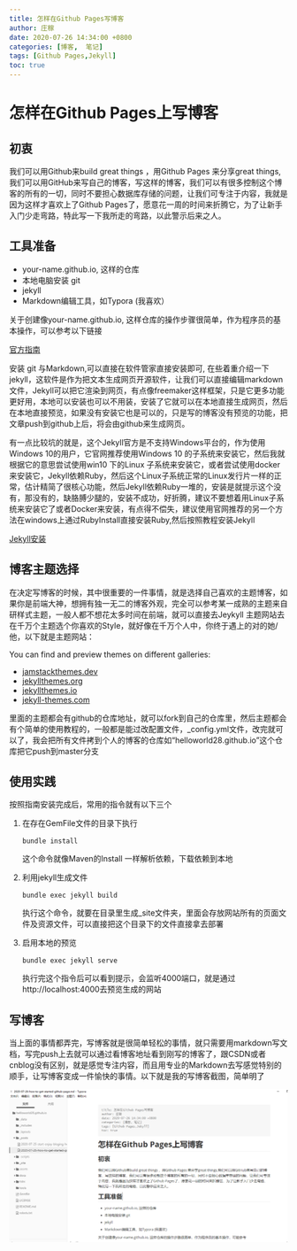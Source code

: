 ```yaml
---
title: 怎样在Github Pages写博客
author: 庄稼
date: 2020-07-26 14:34:00 +0800
categories: [博客,  笔记]
tags: [Github Pages,Jekyll]
toc: true
---
```


# 怎样在Github Pages上写博客

## 初衷

我们可以用Github来build great things ，用Github Pages 来分享great things,我们可以用GitHub来写自己的博客，写这样的博客，我们可以有很多控制这个博客的所有的一切，同时不要担心数据库存储的问题，让我们可专注于内容，我就是因为这样才喜欢上了Github Pages了，愿意花一周的时间来折腾它，为了让新手入门少走弯路，特此写一下我所走的弯路，以此警示后来之人。

## 工具准备

* your-name.github.io, 这样的仓库
* 本地电脑安装 git 
* jekyll
* Markdown编辑工具，如Typora (我喜欢）

关于创建像your-name.github.io, 这样仓库的操作步骤很简单，作为程序员的基本操作，可以参考以下链接

[官方指南](https://pages.github.com/)

安装 git 与Markdown,可以直接在软件管家直接安装即可, 在些着重介绍一下jekyll，这软件是作为把文本生成网页开源软件，让我们可以直接编辑markdown文件，Jekyll可以把它渲染到网页，有点像freemaker这样框架，只是它更多功能更好用，本地可以安装也可以不用装，安装了它就可以在本地直接生成网页，然后在本地直接预览，如果没有安装它也是可以的，只是写的博客没有预览的功能，把文章push到github上后，将会由github来生成网页。

有一点比较坑的就是，这个Jekyll官方是不支持Windows平台的，作为使用Windows 10的用户，它官网推荐使用Windows 10 的子系统来安装它，然后我就根据它的意思尝试使用win10 下的Linux 子系统来安装它，或者尝试使用docker来安装它，Jekyll依赖Ruby，然后这个Linux子系统正常的Linux发行片一样的正常，估计精简了很核心功能，然后Jekyll依赖Ruby一堆的，安装是就提示这个没有，那没有的，缺胳膊少腿的，安装不成功，好折腾，建议不要想着用Linux子系统来安装它了或者Docker来安装，有点得不偿失，建议使用官网推荐的另一个方法在windows上通过RubyInstall直接安装Ruby,然后按照教程安装Jekyll

 [Jekyll安装](https://jekyllrb.com/docs/installation/windows/)

##  博客主题选择

在决定写博客的时候，其中很重要的一件事情，就是选择自己喜欢的主题博客，如果你是前端大神，想拥有独一无二的博客外观，完全可以参考某一成熟的主题来自研样式主题，一般人都不想花太多时间在前端，就可以直接去Jeykyll 主题网站去在千万个主题选个你喜欢的Style，就好像在千万个人中，你终于遇上的对的她/他，以下就是主题网站：

You can find and preview themes on different galleries:

- [jamstackthemes.dev](https://jamstackthemes.dev/ssg/jekyll/)
- [jekyllthemes.org](http://jekyllthemes.org/)
- [jekyllthemes.io](https://jekyllthemes.io/)
- [jekyll-themes.com](https://jekyll-themes.com/)

里面的主题都会有github的仓库地址，就可以fork到自己的仓库里，然后主题都会有个简单的使用教程的，一般都是能过改配置文件，_config.yml文件，改完就可以了，我会把所有文件拷到个人的博客的仓库如“helloworld28.github.io”这个仓库把它push到master分支

##  使用实践

按照指南安装完成后，常用的指令就有以下三个

1. 在存在GemFile文件的目录下执行

   ~~~
   bundle install
   ~~~

   这个命令就像Maven的Install  一样解析依赖，下载依赖到本地

2. 利用jekyll生成文件

   ~~~
   bundle exec jekyll build
   ~~~

   执行这个命令，就要在目录里生成_site文件夹，里面会存放网站所有的页面文件及资源文件，可以直接把这个目录下的文件直接拿去部署

3. 启用本地的预览

   ~~~
   bundle exec jekyll serve
   ~~~

   执行完这个指令后可以看到提示，会监听4000端口，就是通过http://localhost:4000去预览生成的网站

## 写博客

当上面的事情都弄完，写博客就是很简单轻松的事情，就只需要用markdown写文档，写完push上去就可以通过看博客地址看到刚写的博客了，跟CSDN或者cnblog没有区别，就是感觉专注内容，而且用专业的Markdown去写感觉特别的顺手，让写博客变成一件愉快的事情。以下就是我的写博客截图，简单明了

![我的写博客工作界面](/assets/img/image-20200726202146839.png)

